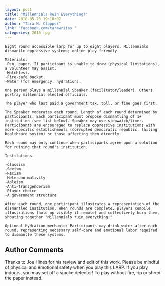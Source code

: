 ```yaml
---
layout: post
title: "Millennials Ruin Everything!"
date: 2018-05-23 19:10:07
author: "Tara M. Clapper"
link: "facebook.com/tarawrites "
categories: 2018 rpg
---
```

```
Eight round accessible larp for up to eight players. Millennials dismantle oppressive systems; online play friendly.

Materials: 
-Pen, paper. If participant is unable to draw (physical limitations), a volunteer may assist. 
-Match(es).
-Fire-safe bucket.
-Water (for emergency, hydration).

One person plays a millennial Speaker (facilitator/leader). Others portray millennial elected officials. 

The player who last paid a government tax, toll, or fine goes first.

The Speaker moderates each round. Length of each round determined by participants. Each participant must propose dismantling of 1+ institution (see list below). Speaker may use stopwatch/timer. Participants are encouraged to replace oppressive institutions with more specific establishments (corrupted democratic republic, failing healthcare system) or those affecting them directly.

Each round may only continue when participants agree upon a solution for ruining that round's institution.

Institutions:

-Classism
-Sexism 
-Racism
-Heteronormativity
-Ableism
-Anti-transgenderism
-Player choice
-A government structure

After each round, one participant illustrates a representation of the dismantled institution. When rounds are complete, players compile illustrations (hold up visibly if remote) and collectively burn them, shouting together "Millennials ruin everything!"  

Optional hydration mechanic: Participants may drink water after each round, representing necessary self-care and emotional labor required to dismantle these systems.
```
## Author Comments 

Thanks to Joe Hines for his review and edit of this work. Please be mindful of physical and emotional safety when you play this LARP. If you play indoors, you may set off a smoke detector! To play without fire, rip or shred the paper instead.
